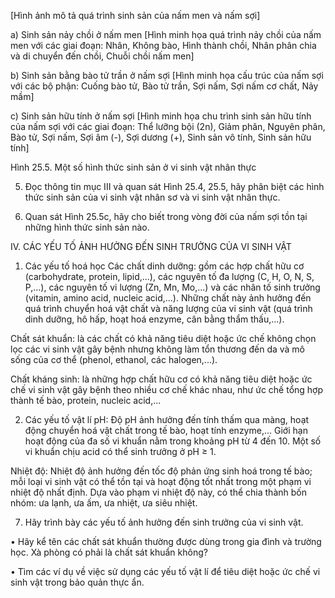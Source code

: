 [Hình ảnh mô tả quá trình sinh sản của nấm men và nấm sợi]

a) Sinh sản nảy chồi ở nấm men
[Hình minh họa quá trình nảy chồi của nấm men với các giai đoạn: Nhân, Không bào, Hình thành chồi, Nhân phân chia và di chuyển đến chồi, Chuỗi chồi nấm men]

b) Sinh sản bằng bào tử trần ở nấm sợi
[Hình minh họa cấu trúc của nấm sợi với các bộ phận: Cuống bào tử, Bào tử trần, Sợi nấm, Sợi nấm cơ chất, Nảy mầm]

c) Sinh sản hữu tính ở nấm sợi
[Hình minh họa chu trình sinh sản hữu tính của nấm sợi với các giai đoạn: Thể lưỡng bội (2n), Giảm phân, Nguyên phân, Bào tử, Sợi nấm, Sợi âm (-), Sợi dương (+), Sinh sản vô tính, Sinh sản hữu tính]

Hình 25.5. Một số hình thức sinh sản ở vi sinh vật nhân thực

5. Đọc thông tin mục III và quan sát Hình 25.4, 25.5, hãy phân biệt các hình thức sinh sản của vi sinh vật nhân sơ và vi sinh vật nhân thực.

6. Quan sát Hình 25.5c, hãy cho biết trong vòng đời của nấm sợi tồn tại những hình thức sinh sản nào.

IV. CÁC YẾU TỐ ẢNH HƯỞNG ĐẾN SINH TRƯỞNG CỦA VI SINH VẬT

1. Các yếu tố hoá học
Các chất dinh dưỡng: gồm các hợp chất hữu cơ (carbohydrate, protein, lipid,...), các nguyên tố đa lượng (C, H, O, N, S, P,...), các nguyên tố vi lượng (Zn, Mn, Mo,...) và các nhân tố sinh trưởng (vitamin, amino acid, nucleic acid,...). Những chất này ảnh hưởng đến quá trình chuyển hoá vật chất và năng lượng của vi sinh vật (quá trình dinh dưỡng, hô hấp, hoạt hoá enzyme, cân bằng thẩm thấu,...).

Chất sát khuẩn: là các chất có khả năng tiêu diệt hoặc ức chế không chọn lọc các vi sinh vật gây bệnh nhưng không làm tổn thương đến da và mô sống của cơ thể (phenol, ethanol, các halogen,...).

Chất kháng sinh: là những hợp chất hữu cơ có khả năng tiêu diệt hoặc ức chế vi sinh vật gây bệnh theo nhiều cơ chế khác nhau, như ức chế tổng hợp thành tế bào, protein, nucleic acid,...

2. Các yếu tố vật lí
pH: Độ pH ảnh hưởng đến tính thấm qua màng, hoạt động chuyển hoá vật chất trong tế bào, hoạt tính enzyme,... Giới hạn hoạt động của đa số vi khuẩn nằm trong khoảng pH từ 4 đến 10. Một số vi khuẩn chịu acid có thể sinh trưởng ở pH ≥ 1.

Nhiệt độ: Nhiệt độ ảnh hưởng đến tốc độ phản ứng sinh hoá trong tế bào; mỗi loại vi sinh vật có thể tồn tại và hoạt động tốt nhất trong một phạm vi nhiệt độ nhất định. Dựa vào phạm vi nhiệt độ này, có thể chia thành bốn nhóm: ưa lạnh, ưa ấm, ưa nhiệt, ưa siêu nhiệt.

7. Hãy trình bày các yếu tố ảnh hưởng đến sinh trưởng của vi sinh vật.

• Hãy kể tên các chất sát khuẩn thường được dùng trong gia đình và trường học. Xà phòng có phải là chất sát khuẩn không?

• Tìm các ví dụ về việc sử dụng các yếu tố vật lí để tiêu diệt hoặc ức chế vi sinh vật trong bảo quản thực ẩn.